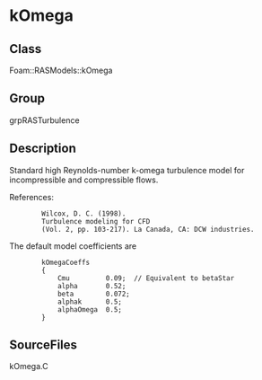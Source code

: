 # kOmega 
## Class
Foam::RASModels::kOmega

## Group
grpRASTurbulence

## Description
Standard high Reynolds-number k-omega turbulence model for
incompressible and compressible flows.

References:
```
        Wilcox, D. C. (1998).
        Turbulence modeling for CFD
        (Vol. 2, pp. 103-217). La Canada, CA: DCW industries.
```

The default model coefficients are
```
        kOmegaCoeffs
        {
            Cmu         0.09;  // Equivalent to betaStar
            alpha       0.52;
            beta        0.072;
            alphak      0.5;
            alphaOmega  0.5;
        }
```

## SourceFiles
kOmega.C


